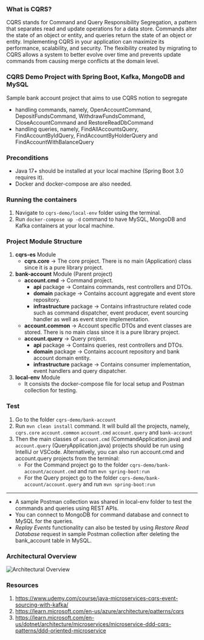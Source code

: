 ### What is CQRS?
CQRS stands for Command and Query Responsibility Segregation, a pattern that separates read and update operations for 
a data store. Commands alter the state of an object or entity, and queries return the state of an object or entity.
Implementing CQRS in your application can maximize its performance, scalability, and security. 
The flexibility created by migrating to CQRS allows a system to better evolve over time and prevents update commands 
from causing merge conflicts at the domain level.

### CQRS Demo Project with Spring Boot, Kafka, MongoDB and MySQL
Sample bank account project that aims to use CQRS notion to segregate
* handling commands, namely, OpenAccountCommand, DepositFundsCommand, WithdrawFundsCommand, CloseAccountCommand and RestoreReadDbCommand
* handling queries, namely, FindAllAccountsQuery, FindAccountByIdQuery, FindAccountByHolderQuery and FindAccountWithBalanceQuery

### Preconditions
* Java 17+ should be installed at your local machine (Spring Boot 3.0 requires it).
* Docker and docker-compose are also needed.

### Running the containers
1. Navigate to ```cqrs-demo/local-env``` folder using the terminal.
2. Run ```docker-compose up -d``` command to have MySQL, MongoDB and Kafka containers at your local machine.

### Project Module Structure
1. <b>cqrs-es</b> Module
   - <b>cqrs.core</b> -> The core project. There is no main (Application) class since it is a pure library project.
2. <b>bank-account</b> Module (Parent project)
   - <b>account.cmd</b> -> Command project.
        - <b>api</b> package -> Contains commands, rest controllers and DTOs. 
        - <b>domain</b> package -> Contains account aggregate and event store repository.
        - <b>infrastructure</b> package -> Contains infrastructure related code such as command dispatcher, event producer, event sourcing handler as well as event store implementation.
   - <b>account.common</b> -> Account specific DTOs and event classes are stored. There is no main class since it is a pure library project.
   - <b>account.query</b> -> Query project.
       - <b>api</b> package -> Contains queries, rest controllers and DTOs.
       - <b>domain</b> package -> Contains account repository and bank account domain entity.
       - <b>infrastructure</b> package -> Contains consumer implementation, event handlers and query dispatcher.
3. <b>local-env</b> Module
    - It consists the docker-compose file for local setup and Postman collection for testing.


### Test
1. Go to the folder ```cqrs-demo/bank-account```
2. Run ```mvn clean install``` command. It will build all the projects, namely,
```cqrs.core```
```account.common```
```account.cmd```
```account.query``` and
```bank-account```
3. Then the main classes of ```account.cmd``` (CommandApplication.java) and ```account.query``` (QueryApplication.java) projects should be run using IntelliJ or VSCode.
Alternatively, you can also run account.cmd and account.query projects from the terminal:
   - For the Command project go to the folder ```cqrs-demo/bank-account/account.cmd``` and run ```mvn spring-boot:run```
   - For the Query project go to the folder ```cqrs-demo/bank-account/account.query``` and run ```mvn spring-boot:run```

---
 - A sample Postman collection was shared in local-env folder  to test the commands and queries using REST APIs.
 - You can connect to MongoDB for command database and connect to MySQL for the queries.
 - *Replay Events* functionality can also be tested by using *Restore Read Database* request in sample Postman collection after deleting the bank_account table in MySQL.


### Architectural Overview
![Architectural Overview](./local-env/ArchitecturalOverview.png)


### Resources
1. https://www.udemy.com/course/java-microservices-cqrs-event-sourcing-with-kafka/
2. https://learn.microsoft.com/en-us/azure/architecture/patterns/cqrs
3. https://learn.microsoft.com/en-us/dotnet/architecture/microservices/microservice-ddd-cqrs-patterns/ddd-oriented-microservice